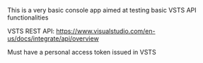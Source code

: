 This is a very basic console app aimed at testing basic VSTS API functionalities

VSTS REST API: https://www.visualstudio.com/en-us/docs/integrate/api/overview

Must have a personal access token issued in VSTS